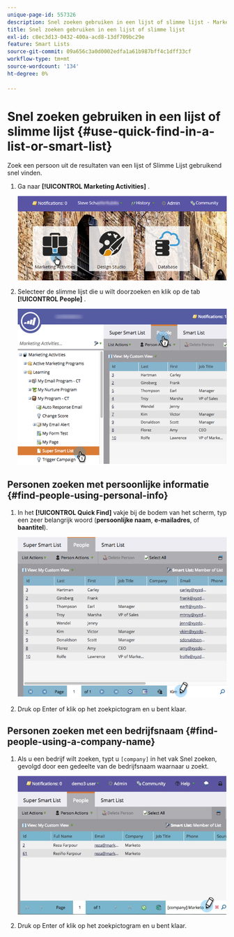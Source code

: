 ```yaml
---
unique-page-id: 557326
description: Snel zoeken gebruiken in een lijst of slimme lijst - Marketo Docs - Productdocumentatie
title: Snel zoeken gebruiken in een lijst of slimme lijst
exl-id: c8ec3d13-0432-400a-acd8-13df709bc29e
feature: Smart Lists
source-git-commit: 09a656c3a0d0002edfa1a61b987bff4c1dff33cf
workflow-type: tm+mt
source-wordcount: '134'
ht-degree: 0%

---
```


# Snel zoeken gebruiken in een lijst of slimme lijst {#use-quick-find-in-a-list-or-smart-list}

Zoek een persoon uit de resultaten van een lijst of Slimme Lijst gebruikend snel vinden.

1. Ga naar **[!UICONTROL Marketing Activities]** .

   ![](assets/login-marketing-activities.png)

1. Selecteer de slimme lijst die u wilt doorzoeken en klik op de tab **[!UICONTROL People]** .

   ![](assets/smartlistpeople.png)

## Personen zoeken met persoonlijke informatie {#find-people-using-personal-info}

1. In het **[!UICONTROL Quick Find]** vakje bij de bodem van het scherm, typ een zeer belangrijk woord (**persoonlijke naam**, **e-mailadres**, of **baantitel**).

   ![](assets/searchpeople.png)

1. Druk op Enter of klik op het zoekpictogram en u bent klaar.

## Personen zoeken met een bedrijfsnaam {#find-people-using-a-company-name}

1. Als u een bedrijf wilt zoeken, typt u `[company]` in het vak Snel zoeken, gevolgd door een gedeelte van de bedrijfsnaam waarnaar u zoekt.

   ![](assets/supersmartlistsearch.jpg)

1. Druk op Enter of klik op het zoekpictogram en u bent klaar.
